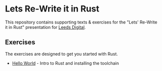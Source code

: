 # Lets Re-Write it in Rust

This repository contains supporting texts & exercises for the "Lets'
Re-Write it in Rust" presentation for [Leeds
Digital](https://blog.crispthinking.com/time-to-let-your-skills-go-rusty?hs_preview=fonOnJco-5670310199).

## Exercises

The exercises are designed to get you started with Rust.

  * [Hello World](hello/) - Intro to Rust and installing the toolchain
